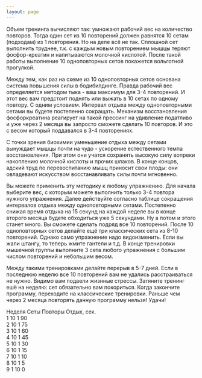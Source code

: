 ```yaml
---
layout: page
---
```

Объем тренинга вычисляют так: умножают рабочий вес на количество повторов. Тогда один сет из 10 повторений должен равнятся 10 сетам (подходам) из 1 повторения. Но на деле всё не так. Сплошной сет выполнить труднее, т.к. с каждым новым повторением мышцы теряют фосфор-креатин и напитываются молочной кислотой. После такой работы выполнение 10 одноповторных сетов покажется вольготной прогулкой.  

Между тем, как раз на схеме из 10 одноповторных сетов основана система повышения силы в бодибилдинге. Правда рабочий вес определяется методом тыка - ваш максимум для 3-4 повторений. И этот вес вам предстоит поднять или выжать в 10 сетах по одному повтору. С одним условием. Интервал отдыха между одноповторными сетами вы будете постепенно сокращать. Механизм восстановления фосфоркреатина реагирует на такой прессинг на удивление податливо и уже через 2 месяца вы запросто сможете сделать 10 повторов. И это с весом который поддавался в 3-4 повторениях.  

С точки зрения биохимии уменьшение отдыха между сетами вынуждает мышцы почти на чудо - ускорение естественного темпа восстановления. При этом они учатся сохранять высокую силу вопреки накоплению молочной кислоты и прочих шлаков. В конце концов, адский труд по перевоспитанию мышц приносит свои плоды: они овладевают искусством восстанавливать силы почти мгновенно.  

Вы можете применить эту методику к любому упражнению. Для начала выберите вес, с которым можете выполнить только 3-4 повтора нужного упражнения. Далее действуйте согласно таблице сокращения интервалов отдыха между одноповторными сетами. Постепенно снижая время отдыха на 15 секунд на каждой неделе вы в конце второго месяца будете обходиться уже 5 секундами. Ну а потом и этого станет много. Вы сможете сделать подряд все 10 повторений. После 10 одноповторных сетов делайте ещё три классических сета из 8-10 повторений. Однако само упражнение надо видоизменить. Если вы жали штангу, то теперь жмите гантели и т.д. В конце тренировки мышечной группы выполните 3 сета любого упражнения с большим числом повторений и небольшим весом.  

Между такими тренировками делайте перерыв в 5-7 дней. Если в последнюю неделю все 10 повторений вам не удались расстраиваться не нужно. Видимо вам подвели жизнные стрессы. Затяните тренинг ешё на неделю: сет обязательно вам покориться. Когда закончите программу, переходите на классические тренировки. Раньше чем через 2 месяца повторять данную программу нельзя! Удачи!

Неделя     Сеты     Повторы     Отдых, сек.  
1                10                 1              90  
2                10                 1              75  
3                10                 1              60  
4                10                 1              45  
5                10                 1              30  
6                10                 1              15  
7                10                 1              10  
8                10                 1              5  
9                1                   10            0